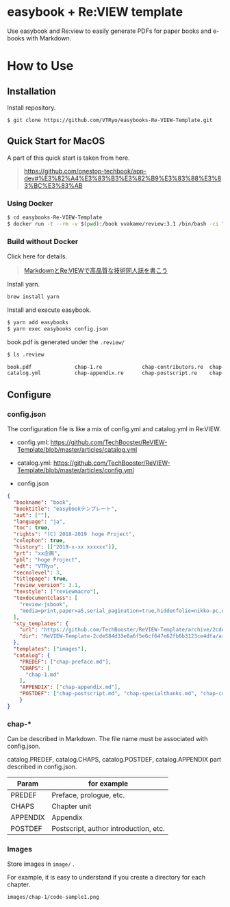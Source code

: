 # easybook + Re:VIEW template

Use easybook and Re:view to easily generate PDFs for paper books and e-books with Markdown.

# How to Use

## Installation

Install repository.

```
$ git clone https://github.com/VTRyo/easybooks-Re-VIEW-Template.git
```

## Quick Start for MacOS


A part of this quick start is taken from here.

> https://github.com/onestop-techbook/app-dev#%E3%82%A4%E3%83%B3%E3%82%B9%E3%83%88%E3%83%BC%E3%83%AB


### Using Docker


```sh
$ cd easybooks-Re-VIEW-Template
$ docker run -t --rm -v $(pwd):/book vvakame/review:3.1 /bin/bash -ci "cd /book && yarn && yarn build"
```

### Build without Docker

Click here for details.

>[MarkdownとRe:VIEWで高品質な技術同人誌を書こう](https://qiita.com/erukiti/items/26449fed58b1bf8e82bd)

Install yarn.

```sh
brew install yarn
```

Install and execute easybook.

```sh
$ yarn add easybooks
$ yarn exec easybooks config.json
```

book.pdf is generated under the `.review/`

```sh
$ ls .review

book.pdf              chap-1.re             chap-contributors.re  chap-preface.re       config.yml            sty
catalog.yml           chap-appendix.re      chap-postscript.re    chap-specialthanks.re images

```

## Configure

### config.json

The configuration file is like a mix of config.yml and catalog.yml in Re:VIEW.

* config.yml: https://github.com/TechBooster/ReVIEW-Template/blob/master/articles/catalog.yml
* catalog.yml: https://github.com/TechBooster/ReVIEW-Template/blob/master/articles/config.yml

* config.json

```json
{
  "bookname": "book",
  "booktitle": "easybookテンプレート",
  "aut": [""],
  "language": "ja",
  "toc": true,
  "rights": "(C) 2018-2019　hoge Project",
  "colophon": true,
  "history": [["2019-x-xx xxxxxx"]],
  "prt": "xx企画",
  "pbl": "hoge Project",
  "edt": "VTRyo",
  "secnolevel": 3,
  "titlepage": true,
  "review_version": 3.1,
  "texstyle": ["reviewmacro"],
  "texdocumentclass": [
    "review-jsbook",
    "media=print,paper=a5,serial_pagination=true,hiddenfolio=nikko-pc,openany,fontsize=9pt,baselineskip=13pt,line_length=38zw,number_of_lines=37,head_space=15mm,headsep=3mm,headheight=5mm,footskip=10mm"
  ],
  "sty_templates": {
    "url": "https://github.com/TechBooster/ReVIEW-Template/archive/2cde584d33e8a6f5e6cf647e62fb6b3123ce4dfa.zip",
    "dir": "ReVIEW-Template-2cde584d33e8a6f5e6cf647e62fb6b3123ce4dfa/articles/sty/"
  },
  "templates": ["images"],
  "catalog": {
    "PREDEF": ["chap-preface.md"],
    "CHAPS": [
      "chap-1.md"
    ],
    "APPENDIX": ["chap-appendix.md"],
    "POSTDEF": ["chap-postscript.md", "chap-specialthanks.md", "chap-contributors.md"]
	}
}
```

### chap-*

Can be described in Markdown.
The file name must be associated with config.json.

catalog.PREDEF, catalog.CHAPS, catalog.POSTDEF, catalog.APPENDIX part described in config.json.

Param | for example
--- | ---
PREDEF | Preface, prologue, etc.
CHAPS | Chapter unit
APPENDIX | Appendix
POSTDEF | Postscript, author introduction, etc.


### Images

Store images in `image/` .

For example, it is easy to understand if you create a directory for each chapter.

```
images/chap-1/code-sample1.png
```
